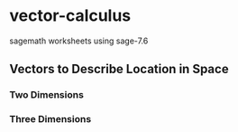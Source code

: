 # vector-calculus
sagemath worksheets using sage-7.6
## Vectors to Describe Location in Space
### Two Dimensions
### Three Dimensions
